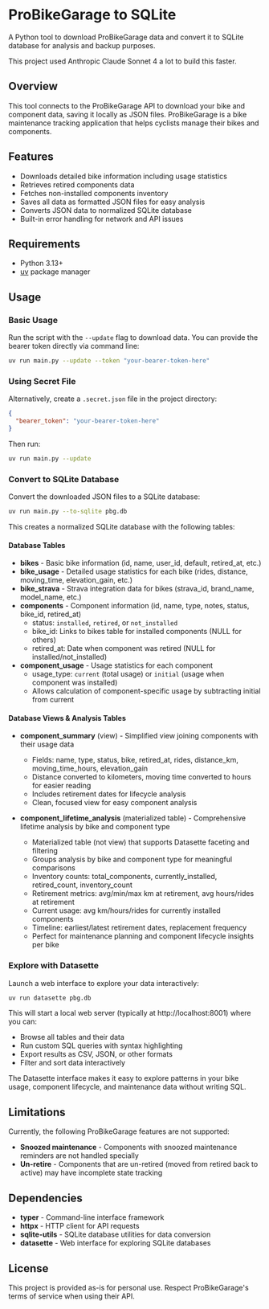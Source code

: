 # ProBikeGarage to SQLite

A Python tool to download ProBikeGarage data and convert it to SQLite database for analysis and backup purposes.

This project used Anthropic Claude Sonnet 4 a lot to build this faster.

## Overview

This tool connects to the ProBikeGarage API to download your bike and component data, saving it locally as JSON files.
ProBikeGarage is a bike maintenance tracking application that helps cyclists manage their bikes and components.

## Features

- Downloads detailed bike information including usage statistics
- Retrieves retired components data
- Fetches non-installed components inventory
- Saves all data as formatted JSON files for easy analysis
- Converts JSON data to normalized SQLite database
- Built-in error handling for network and API issues

## Requirements

- Python 3.13+
- [uv](https://docs.astral.sh/uv/) package manager

## Usage

### Basic Usage

Run the script with the `--update` flag to download data.
You can provide the bearer token directly via command line:

```bash
uv run main.py --update --token "your-bearer-token-here"
```

### Using Secret File

Alternatively, create a `.secret.json` file in the project directory:

```json
{
  "bearer_token": "your-bearer-token-here"
}
```

Then run:

```bash
uv run main.py --update
```

### Convert to SQLite Database

Convert the downloaded JSON files to a SQLite database:

```bash
uv run main.py --to-sqlite pbg.db
```

This creates a normalized SQLite database with the following tables:

#### Database Tables

- **bikes** - Basic bike information (id, name, user_id, default, retired_at, etc.)
- **bike_usage** - Detailed usage statistics for each bike (rides, distance, moving_time, elevation_gain, etc.)
- **bike_strava** - Strava integration data for bikes (strava_id, brand_name, model_name, etc.)
- **components** - Component information (id, name, type, notes, status, bike_id, retired_at)
  - status: `installed`, `retired`, or `not_installed`
  - bike_id: Links to bikes table for installed components (NULL for others)
  - retired_at: Date when component was retired (NULL for installed/not_installed)
- **component_usage** - Usage statistics for each component
  - usage_type: `current` (total usage) or `initial` (usage when component was installed)
  - Allows calculation of component-specific usage by subtracting initial from current

#### Database Views & Analysis Tables

- **component_summary** (view) - Simplified view joining components with their usage data
  - Fields: name, type, status, bike, retired_at, rides, distance_km, moving_time_hours, elevation_gain
  - Distance converted to kilometers, moving time converted to hours for easier reading
  - Includes retirement dates for lifecycle analysis
  - Clean, focused view for easy component analysis

- **component_lifetime_analysis** (materialized table) - Comprehensive lifetime analysis by bike and component type
  - Materialized table (not view) that supports Datasette faceting and filtering
  - Groups analysis by bike and component type for meaningful comparisons
  - Inventory counts: total_components, currently_installed, retired_count, inventory_count
  - Retirement metrics: avg/min/max km at retirement, avg hours/rides at retirement
  - Current usage: avg km/hours/rides for currently installed components
  - Timeline: earliest/latest retirement dates, replacement frequency
  - Perfect for maintenance planning and component lifecycle insights per bike


### Explore with Datasette

Launch a web interface to explore your data interactively:

```bash
uv run datasette pbg.db
```

This will start a local web server (typically at http://localhost:8001) where you can:

- Browse all tables and their data
- Run custom SQL queries with syntax highlighting
- Export results as CSV, JSON, or other formats
- Filter and sort data interactively

The Datasette interface makes it easy to explore patterns in your bike usage, component lifecycle, and maintenance data without writing SQL.

## Limitations

Currently, the following ProBikeGarage features are not supported:
- **Snoozed maintenance** - Components with snoozed maintenance reminders are not handled specially
- **Un-retire** - Components that are un-retired (moved from retired back to active) may have incomplete state tracking

## Dependencies

- **typer** - Command-line interface framework
- **httpx** - HTTP client for API requests
- **sqlite-utils** - SQLite database utilities for data conversion
- **datasette** - Web interface for exploring SQLite databases

## License

This project is provided as-is for personal use. Respect ProBikeGarage's terms of service when using their API.
